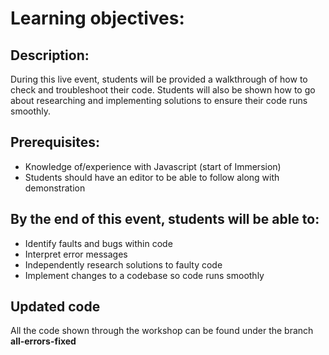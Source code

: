 <h1>
    Learning objectives:
</h1>
<h2>
    Description: 
</h2>
<p>
    During this live event, students will be provided a walkthrough of how to
    check and troubleshoot their code. Students will also be shown how to go about
    researching and implementing solutions to ensure their code runs smoothly.
</p>
<h2>
    Prerequisites:
</h2>
<ul>
    <li>
        Knowledge of/experience with Javascript (start of Immersion)
    </li>
    <li>
        Students should have an editor to be able to follow along with demonstration
    </li>
</ul>
<h2>
    By the end of this event, students will be able to:
</h2>
<ul>
    <li>
        Identify faults and bugs within code
    </li>
    <li>
        Interpret error messages
    </li>
    <li>
        Independently research solutions to faulty code
    </li>
    <li>
        Implement changes to a codebase so code runs smoothly
    </li>
</ul>
<h2>
    Updated code
</h2>
<p>
All the code shown through the workshop can be found under the branch <strong> all-errors-fixed </string>
</p>